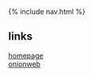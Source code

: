 <body>
  {% include nav.html %}
</body>

## links

[homepage](honepsge.html)  
[onionweb](onionweeb.html)  
